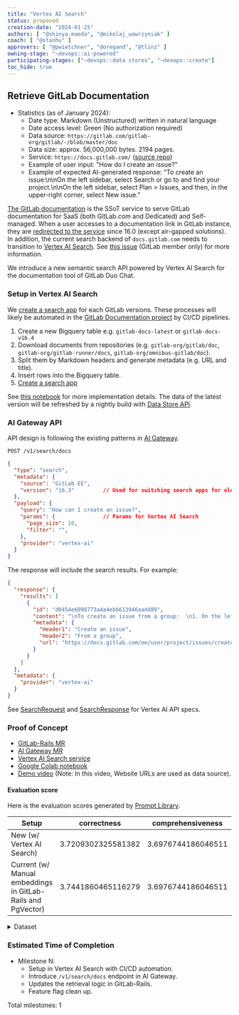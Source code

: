 ```yaml
---
title: "Vertex AI Search"
status: proposed
creation-date: "2024-01-25"
authors: [ "@shinya.maeda", "@mikolaj_wawrzyniak" ]
coach: [ "@stanhu" ]
approvers: [ "@pwietchner", "@oregand", "@tlinz" ]
owning-stage: "~devops::ai-powered"
participating-stages: ["~devops::data stores", "~devops::create"]
toc_hide: true
---
```


## Retrieve GitLab Documentation

- Statistics (as of January 2024):
  - Date type: Markdown (Unstructured) written in natural language
  - Date access level: Green (No authorization required)
  - Data source: `https://gitlab.com/gitlab-org/gitlab/-/blob/master/doc`
  - Data size: approx. 56,000,000 bytes. 2194 pages.
  - Service: `https://docs.gitlab.com/` ([source repo](https://gitlab.com/gitlab-org/gitlab-docs))
  - Example of user input: "How do I create an issue?"
  - Example of expected AI-generated response: "To create an issue:\n\nOn the left sidebar, select Search or go to and find your project.\n\nOn the left sidebar, select Plan > Issues, and then, in the upper-right corner, select New issue."

[The GitLab documentation](https://gitlab.com/gitlab-org/gitlab-docs/-/blob/main/doc/architecture.md) is the SSoT service to serve GitLab documentation for SaaS (both GitLab.com and Dedicated) and Self-managed.
When a user accesses to a documentation link in GitLab instance,
they are [redirected to the service](https://gitlab.com/groups/gitlab-org/-/epics/11600#note_1690083049) since 16.0 (except air-gapped solutions).
In addition, the current search backend of `docs.gitlab.com` needs to transition to [Vertex AI Search](https://cloud.google.com/enterprise-search?hl=en). See [this issue](https://gitlab.com/gitlab-com/legal-and-compliance/-/issues/1876) (GitLab member only) for more information.

We introduce a new semantic search API powered by Vertex AI Search for the documentation tool of GitLab Duo Chat.

### Setup in Vertex AI Search

We [create a search app](https://cloud.google.com/generative-ai-app-builder/docs/create-engine-es) for each GitLab versions.
These processes will likely be automated in the [GitLab Documentation project](https://gitlab.com/gitlab-org/gitlab-docs/-/blob/main/doc/architecture.md)
by CI/CD pipelines.

1. Create a new Bigquery table e.g. `gitlab-docs-latest` or `gitlab-docs-v16.4`
1. Download documents from repositories (e.g. `gitlab-org/gitlab/doc`, `gitlab-org/gitlab-runner/docs`, `gitlab-org/omnibus-gitlab/doc`).
1. Split them by Markdown headers and generate metadata (e.g. URL and title).
1. Insert rows into the Bigquery table.
1. [Create a search app](https://cloud.google.com/generative-ai-app-builder/docs/create-engine-es)

See [this notebook](https://colab.research.google.com/drive/1XxYPWkNBnwZ0UG1aJ0Pjb2gfYmLnrHft?usp=sharing) for more implementation details.
The data of the latest version will be refreshed by a nightly build with [Data Store API](https://cloud.google.com/generative-ai-app-builder/docs/reference/rpc).

### AI Gateway API

API design is following the existing patterns in [AI Gateway](https://docs.gitlab.com/ee/architecture/blueprints/ai_gateway/).

```plaintext
POST /v1/search/docs
```

```json
{
  "type": "search",
  "metadata": {
    "source": "GitLab EE",
    "version": "16.3"         // Used for switching search apps for older GitLab instances
  },
  "payload": {
    "query": "How can I create an issue?",
    "params": {               // Params for Vertex AI Search
      "page_size": 10,
      "filter": "",
    },
    "provider": "vertex-ai"
  }
}
```

The response will include the search results. For example:

```json
{
  "response": {
    "results": [
      {
        "id": "d0454e6098773a4a4ebb613946aadd89",
        "content": "\nTo create an issue from a group:  \n1. On the left sidebar, ...",
        "metadata": {
          "Header1": "Create an issue",
          "Header2": "From a group",
          "url": "https://docs.gitlab.com/ee/user/project/issues/create_issues.html"
        }
      }
    ]
  },
  "metadata": {
    "provider": "vertex-ai"
  }
}
```

See [SearchRequest](https://cloud.google.com/python/docs/reference/discoveryengine/latest/google.cloud.discoveryengine_v1.types.SearchRequest) and [SearchResponse](https://cloud.google.com/python/docs/reference/discoveryengine/latest/google.cloud.discoveryengine_v1.types.SearchResponse) for Vertex AI API specs.

### Proof of Concept

- [GitLab-Rails MR](https://gitlab.com/gitlab-org/gitlab/-/merge_requests/144719)
- [AI Gateway MR](https://gitlab.com/gitlab-org/modelops/applied-ml/code-suggestions/ai-assist/-/merge_requests/642)
- [Vertex AI Search service](https://console.cloud.google.com/gen-app-builder/engines?referrer=search&project=ai-enablement-dev-69497ba7)
- [Google Colab notebook](https://colab.research.google.com/drive/1XxYPWkNBnwZ0UG1aJ0Pjb2gfYmLnrHft?usp=sharing)
- [Demo video](https://youtu.be/ipEpMt-U6rQ?feature=shared) (Note: In this video, Website URLs are used as data source).

#### Evaluation score

Here is the evaluation scores generated by [Prompt Library](https://gitlab.com/gitlab-org/modelops/ai-model-validation-and-research/ai-evaluation/prompt-library).

|Setup|correctness|comprehensiveness|readability|evaluating_model|
|---|---|---|---|---|
|New (w/ Vertex AI Search)|3.7209302325581382|3.6976744186046511|3.9069767441860455|claude-2|
|Current (w/ Manual embeddings in GitLab-Rails and PgVector)|3.7441860465116279|3.6976744186046511|3.9767441860465116|claude-2|

<details>

<summary>Dataset</summary>

- Input Bigquery table: `dev-ai-research-0e2f8974.duo_chat_external.documentation__input_v1`
- Output Bigquery table:
  - `dev-ai-research-0e2f8974.duo_chat_external_results.sm_doc_tool_vertex_ai_search`
  - `dev-ai-research-0e2f8974.duo_chat_external_results.sm_doc_tool_legacy`
- Command: `promptlib duo-chat eval --config-file /eval/data/config/duochat_eval_config.json`

</details>

### Estimated Time of Completion

- Milestone N:
  - Setup in Vertex AI Search with CI/CD automation.
  - Introduce `/v1/search/docs` endpoint in AI Gateway.
  - Updates the retrieval logic in GitLab-Rails.
  - Feature flag clean up.

Total milestones: 1
